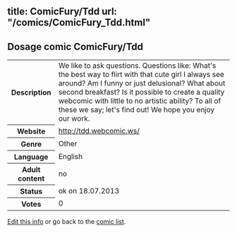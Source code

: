 title: ComicFury/Tdd
url: "/comics/ComicFury_Tdd.html"
---
Dosage comic ComicFury/Tdd
-----------------------------------------

<p id="msg"></p>
<script type="text/javascript">
if (window.location.search === '?edit_info_mail=sent_ok') {
  var elem = document.getElementById("msg");
  elem.innerHTML = 'Edited information sucessfully sent for review, which is usually done daily. Thanks!';
  elem.className = 'ok';
}
</script>
<table class="comicinfo">
<tr>
<th>Description</th><td>We like to ask questions. Questions like: What's the best way to flirt with that cute girl I always see around? Am I funny or just delusional? What about second breakfast? Is it possible to create a quality webcomic with little to no artistic ability? To all of these we say; let's find out! We hope you enjoy our work.</td>
</tr>
<tr>
<th>Website</th><td><a href="http://tdd.webcomic.ws/">http://tdd.webcomic.ws/</a></td>
</tr>
<tr>
<th>Genre</th><td>Other</td>
</tr>
<tr>
<th>Language</th><td>English</td>
</tr>
<tr>
<th>Adult content</th><td>no</td>
</tr>
<tr>
<th>Status</th><td>ok on 18.07.2013</td>
</tr>
<tr>
<th>Votes</th><td>0</td>
</tr>
</table>

[Edit this info](ComicFury_Tdd_edit.html) or go back to the [comic list](../comic-index.html).
